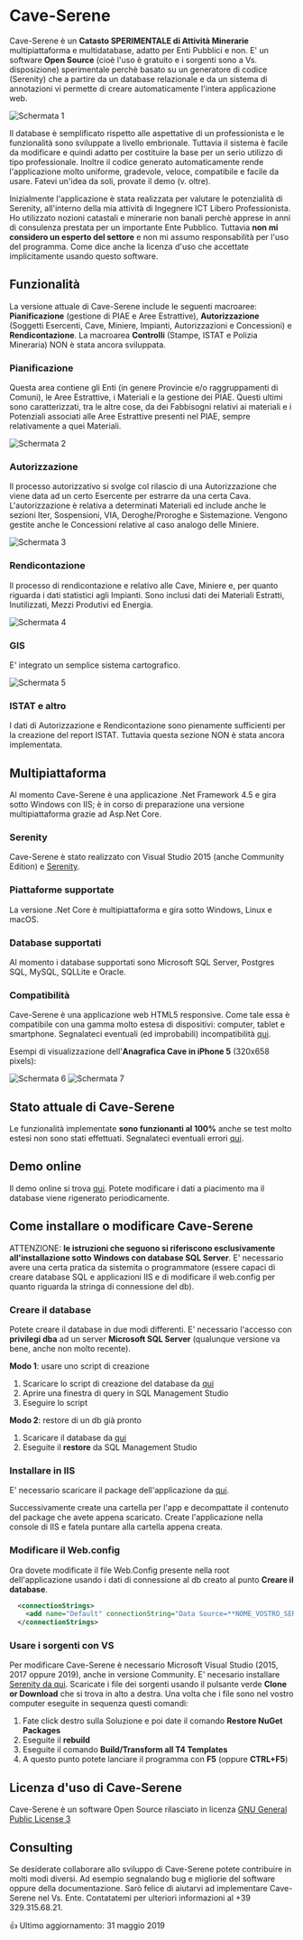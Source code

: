 # Cave-Serene
Cave-Serene è un **Catasto SPERIMENTALE di Attività Minerarie** multipiattaforma e multidatabase, adatto per Enti Pubblici e non. E' un software **Open Source** (cioè l'uso è gratuito e i sorgenti sono a Vs. disposizione) sperimentale perchè basato su un generatore di codice (Serenity) che a partire da un database relazionale e da un sistema di annotazioni vi permette di creare automaticamente l'intera applicazione web. 

![Schermata 1](https://github.com/gsaielli/cave-serene/blob/master/Screenshots/s1.png)

Il database è semplificato rispetto alle aspettative di un professionista e le funzionalità sono sviluppate a livello embrionale. Tuttavia il sistema è facile da modificare e quindi adatto per costituire la base per un serio utilizzo di tipo professionale. Inoltre il codice generato automaticamente rende l'applicazione molto uniforme, gradevole, veloce, compatibile e facile da usare. Fatevi un'idea da soli, provate il demo (v. oltre).

Inizialmente l'applicazione è stata realizzata per valutare le potenzialità di Serenity, all'interno della mia attività di Ingegnere ICT Libero Professionista. Ho utilizzato nozioni catastali e minerarie non banali perchè apprese in anni di consulenza prestata per un importante Ente Pubblico. Tuttavia **non mi considero un esperto del settore** e non mi assumo responsabilità per l'uso del programma. Come dice anche la licenza d'uso che accettate implicitamente usando questo software.

## Funzionalità
La versione attuale di Cave-Serene include le seguenti macroaree: **Pianificazione** (gestione di PIAE e Aree Estrattive), **Autorizzazione** (Soggetti Esercenti, Cave, Miniere, Impianti, Autorizzazioni e Concessioni) e **Rendicontazione**. La macroarea **Controlli** (Stampe, ISTAT e Polizia Mineraria) NON è stata ancora sviluppata.

### Pianificazione
Questa area contiene gli Enti (in genere Provincie e/o raggruppamenti di Comuni), le Aree Estrattive, i Materiali e la gestione dei PIAE. Questi ultimi sono caratterizzati, tra le altre cose, da dei Fabbisogni relativi ai materiali e i Potenziali associati alle Aree Estrattive presenti nel PIAE, sempre relativamente a quei Materiali.

![Schermata 2](https://github.com/gsaielli/cave-serene/blob/master/Screenshots/s2.png)

### Autorizzazione
Il processo autorizzativo si svolge col rilascio di una Autorizzazione che viene data ad un certo Esercente per estrarre da una certa Cava. L'autorizzazione è relativa a determinati Materiali ed include anche le sezioni Iter, Sospensioni, VIA, Deroghe/Proroghe e Sistemazione. Vengono gestite anche le Concessioni relative al caso analogo delle Miniere.

![Schermata 3](https://github.com/gsaielli/cave-serene/blob/master/Screenshots/s3.png)

### Rendicontazione
Il processo di rendicontazione e relativo alle Cave, Miniere e, per quanto riguarda i dati statistici agli Impianti. Sono inclusi dati dei Materiali Estratti, Inutilizzati, Mezzi Produtivi ed Energia.

![Schermata 4](https://github.com/gsaielli/cave-serene/blob/master/Screenshots/s4.png)

### GIS
E' integrato un semplice sistema cartografico.

![Schermata 5](https://github.com/gsaielli/cave-serene/blob/master/Screenshots/s5.png)

### ISTAT e altro
I dati di Autorizzazione e Rendicontazione sono pienamente sufficienti per la creazione del report ISTAT. Tuttavia questa sezione NON è stata ancora implementata.

## Multipiattaforma
Al momento Cave-Serene è una applicazione .Net Framework 4.5 e gira sotto Windows con IIS; è in corso di preparazione una versione multipiattaforma grazie ad Asp.Net Core.  

### Serenity
Cave-Serene è stato realizzato con Visual Studio 2015 (anche Community Edition) e [Serenity](https://github.com/volkanceylan/Serenity).

### Piattaforme supportate
La versione .Net Core è multipiattaforma e gira sotto Windows, Linux e macOS.

### Database supportati
Al momento i database supportati sono Microsoft SQL Server, Postgres SQL, MySQL, SQLLite e Oracle.

### Compatibilità
Cave-Serene è una applicazione web HTML5 responsive. Come tale essa è compatibile con una gamma molto estesa di dispositivi: computer, tablet e smartphone. Segnalateci eventuali (ed improbabili) incompatibilità [qui](https://github.com/gsaielli/cave-serene/issues).

Esempi di visualizzazione dell'**Anagrafica Cave in iPhone 5**  (320x658 pixels):

![Schermata 6](https://github.com/gsaielli/cave-serene/blob/master/Screenshots/s6.png)
![Schermata 7](https://github.com/gsaielli/cave-serene/blob/master/Screenshots/s7.png)

## Stato attuale di Cave-Serene
Le funzionalità implementate **sono funzionanti al 100%** anche se test molto estesi non sono stati effettuati. Segnalateci eventuali errori [qui](https://github.com/gsaielli/cave-serene/issues).

## Demo online
Il demo online si trova [qui](http://caveserene.aielli.net). Potete modificare i dati a piacimento ma il database viene rigenerato periodicamente.

## Come installare o modificare Cave-Serene 
ATTENZIONE: **le istruzioni che seguono si riferiscono esclusivamente all'installazione sotto Windows con database SQL Server**. E' necessario avere una certa pratica da sistemita o programmatore (essere capaci di creare database SQL e applicazioni IIS e di modificare il web.config per quanto riguarda la stringa di connessione del db).

### Creare il database
Potete creare il database in due modi differenti. E' necessario l'accesso con **privilegi dba** ad un server **Microsoft SQL Server** (qualunque versione va bene, anche non molto recente).

**Modo 1**: usare uno script di creazione
1. Scaricare lo script di creazione del database da [qui](https://github.com/gsaielli/cave-serene/raw/master/cave-serene-create-script.sql)
1. Aprire una finestra di query in SQL Management Studio
1. Eseguire lo script

**Modo 2**: restore di un db già pronto
1. Scaricare il database da [qui](https://github.com/gsaielli/cave-serene/raw/master/cave-serene.bak)
1. Eseguite il **restore** da SQL Management Studio

### Installare in IIS
E' necessario scaricare il package dell'applicazione da [qui](https://github.com/gsaielli/cave-serene/raw/master/Deploy.zip). 

Successivamente create una cartella per l'app e decompattate il contenuto del package che avete appena scaricato. Create l'applicazione nella console di IIS e fatela puntare alla cartella appena creata. 

### Modificare il Web.config
Ora dovete modificate il file Web.Config presente nella root dell'applicazione usando i dati di connessione al db creato al punto **Creare il database**.

```xml
  <connectionStrings>
    <add name="Default" connectionString="Data Source=**NOME_VOSTRO_SERVER**;Initial Catalog=CaveSerene;Integrated Security=True" providerName="System.Data.SqlClient" />
  </connectionStrings>
```

### Usare i sorgenti con VS
Per modificare Cave-Serene è necessario Microsoft Visual Studio (2015, 2017 oppure 2019), anche in versione Community. E' necesario installare [Serenity da qui](https://marketplace.visualstudio.com/items?itemName=VolkanCeylan.SereneSerenityApplicationTemplate). Scaricate i file dei sorgenti usando il pulsante verde **Clone or Download** che si trova in alto a destra. Una volta che i file sono nel vostro computer eseguite in sequenza questi comandi:
1. Fate click destro sulla Soluzione e poi date il comando **Restore NuGet Packages**
1. Eseguite il **rebuild**
1. Eseguite il comando **Build/Transform all T4 Templates**
1. A questo punto potete lanciare il programma con **F5** (oppure **CTRL+F5**) 

## Licenza d'uso di Cave-Serene
Cave-Serene è un software Open Source rilasciato in licenza [GNU General Public License 3](https://github.com/gsaielli/cave-serene/blob/master/LICENSE)

## Consulting
Se desiderate collaborare allo sviluppo di Cave-Serene potete contribuire in molti modi diversi. Ad esempio segnalando bug e migliorie del software oppure della documentazione. Sarò felice di aiutarvi ad implementare Cave-Serene nel Vs. Ente. Contatatemi per ulteriori informazioni al +39 329.315.68.21. 

:+1: Ultimo aggiornamento: 31 maggio 2019
